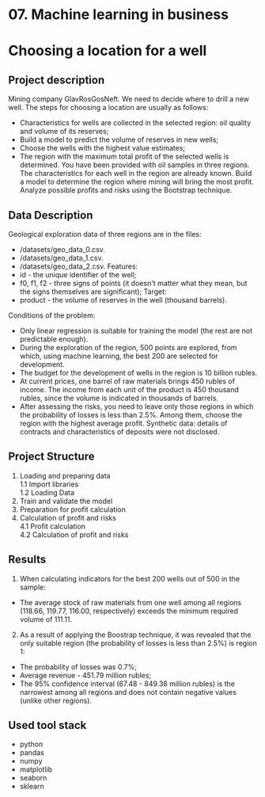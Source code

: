 # 07. Machine learning in business
# Choosing a location for a well
## Project description
Mining company GlavRosGosNeft. We need to decide where to drill a new well.
The steps for choosing a location are usually as follows:
- Characteristics for wells are collected in the selected region: oil quality and volume of its reserves;
- Build a model to predict the volume of reserves in new wells;
- Choose the wells with the highest value estimates;
- The region with the maximum total profit of the selected wells is determined.
You have been provided with oil samples in three regions. The characteristics for each well in the region are already known. Build a model to determine the region where mining will bring the most profit. Analyze possible profits and risks using the Bootstrap technique.
## Data Description
Geological exploration data of three regions are in the files:
- /datasets/geo_data_0.csv.
- /datasets/geo_data_1.csv.
- /datasets/geo_data_2.csv.
Features:
- id - the unique identifier of the well;
- f0, f1, f2 - three signs of points (it doesn't matter what they mean, but the signs themselves are significant);
Target:
- product - the volume of reserves in the well (thousand barrels).

Conditions of the problem:
- Only linear regression is suitable for training the model (the rest are not predictable enough).
- During the exploration of the region, 500 points are explored, from which, using machine learning, the best 200 are selected for development.
- The budget for the development of wells in the region is 10 billion rubles.
- At current prices, one barrel of raw materials brings 450 rubles of income. The income from each unit of the product is 450 thousand rubles, since the volume is indicated in thousands of barrels.
- After assessing the risks, you need to leave only those regions in which the probability of losses is less than 2.5%. Among them, choose the region with the highest average profit.
Synthetic data: details of contracts and characteristics of deposits were not disclosed.
## Project Structure
1.  Loading and preparing data  
    1.1  Import libraries  
    1.2  Loading Data   
2.  Train and validate the model  
3.  Preparation for profit calculation
4.  Calculation of profit and risks  
    4.1  Profit calculation  
    4.2  Calculation of profit and risks  
## Results
1. When calculating indicators for the best 200 wells out of 500 in the sample:
- The average stock of raw materials from one well among all regions (118.66, 119.77, 116.00, respectively) exceeds the minimum required volume of 111.11.
2. As a result of applying the Boostrap technique, it was revealed that the only suitable region (the probability of losses is less than 2.5%) is region 1:
- The probability of losses was 0.7%;
- Average revenue - 451.79 million rubles;
- The 95% confidence interval (67.48 - 849.38 million rubles) is the narrowest among all regions and does not contain negative values (unlike other regions).
## Used tool stack
- python
- pandas
- numpy
- matplotlib
- seaborn
- sklearn

